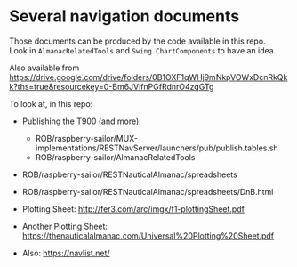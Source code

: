 # Several navigation documents
Those documents can be produced by the code available in this repo.  
Look in `AlmanacRelatedTools` and `Swing.ChartComponents` to have an idea.

Also available from <https://drive.google.com/drive/folders/0B1OXF1qWHj9mNkpVOWxDcnRkQkk?ths=true&resourcekey=0-Bm6JVifnPGfRdnrO4zqGTg>

To look at, in this repo:
- Publishing the T900 (and more):
  - ROB/raspberry-sailor/MUX-implementations/RESTNavServer/launchers/pub/publish.tables.sh
  - ROB/raspberry-sailor/AlmanacRelatedTools
- ROB/raspberry-sailor/RESTNauticalAlmanac/spreadsheets
- ROB/raspberry-sailor/RESTNauticalAlmanac/spreadsheets/DnB.html

- Plotting Sheet: <http://fer3.com/arc/imgx/f1-plottingSheet.pdf>
- Another Plotting Sheet: <https://thenauticalalmanac.com/Universal%20Plotting%20Sheet.pdf>

- Also: <https://navlist.net/>


